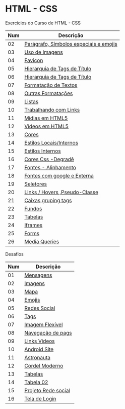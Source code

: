 # HTML - CSS
Exercícios do Curso de HTML - CSS                                                                                         

Num| Descrição
----|----                          
02|[Parágrafo, Símbolos especiais e emojis](https://github.com/thiagosan593/Html-css/tree/master/Exercicios/Ex002)
03|[Uso de Imagens](https://github.com/thiagosan593/Html-css/tree/master/Exercicios/ex003)
04|[Favicon](https://github.com/thiagosan593/Html-css/tree/master/Exercicios/ex004)
05|[Hierarquia de Tags de Título](https://github.com/thiagosan593/Html-css/tree/master/Exercicios/Ex005)
06|[Hierarquia de Tags de Título](https://github.com/thiagosan593/Html-css/tree/master/Exercicios/ex006)
07|[Formatação de Textos](https://github.com/thiagosan593/Html-css/tree/master/Exercicios/ex007)
08|[Outras Formatações](https://github.com/thiagosan593/Html-css/tree/master/Exercicios/ex008)
09|[Listas](https://github.com/thiagosan593/Html-css/tree/master/Exercicios/ex009)
10|[Trabalhando com Links](https://github.com/thiagosan593/Html-css/tree/master/Exercicios/ex010)
11|[Mídias em HTML5](https://github.com/thiagosan593/Html-css/tree/master/Exercicios/ex011)
12|[Vídeos em HTML5](https://github.com/thiagosan593/Html-css/tree/master/Exercicios/ex012)
13|[Cores](https://github.com/thiagosan593/Html-css/tree/master/Exercicios/ex013)
14|[Estilos Locais/Internos](https://github.com/thiagosan593/Html-css/tree/master/Exercicios/ex014)
15|[Estilos Internos](https://github.com/thiagosan593/Html-css/tree/master/Exercicios/ex015)
16|[Cores Css -Degradê](https://github.com/thiagosan593/Html-css/tree/master/Exercicios/ex016)
17|[Fontes - Alinhamento](https://github.com/thiagosan593/Html-css/tree/master/Exercicios/ex017)
18|[Fontes com google e  Externa](https://github.com/thiagosan593/Html-css/tree/master/Exercicios/ex018)
19|[Seletores](https://github.com/thiagosan593/Html-css/tree/master/Exercicios/ex019)
20|[Links / Hovers ,Pseudo-Classe](https://github.com/thiagosan593/Html-css/tree/master/Exercicios/ex020)
21|[Caixas,gruping tags](https://github.com/thiagosan593/Html-css/tree/master/Exercicios/ex021)
22|[Fundos](https://github.com/thiagosan593/Html-css/tree/master/Exercicios/ex022)
23|[Tabelas](https://github.com/thiagosan593/Html-css/tree/master/Exercicios/ex023)
24|[Iframes](https://github.com/thiagosan593/Html-css/tree/master/Exercicios/ex024)
25|[Forms](https://github.com/thiagosan593/Html-css/tree/master/Exercicios/ex025)
26|[Media Queries](https://github.com/thiagosan593/Html-css/tree/master/Exercicios/ex026)

  Desafios
  
  Num| Descrição
----|----
01|[Mensagens](https://github.com/thiagosan593/Html-css/blob/master/Desafios/d001)
02|[Imagens](https://github.com/thiagosan593/Html-css/blob/master/Desafios/d002)
03|[Mapa](https://github.com/thiagosan593/Html-css/blob/master/Desafios/d003)
04|[Emojis](https://github.com/thiagosan593/Html-css/blob/master/Desafios/d004)
05|[Redes Social](https://github.com/thiagosan593/Html-css/blob/master/Desafios/d005)
06|[Tags](https://github.com/thiagosan593/Html-css/blob/master/Desafios/d006)
07|[Imagem Flexível](https://github.com/thiagosan593/Html-css/blob/master/Desafios/d007)
08|[Navegação de pags](https://github.com/thiagosan593/Html-css/blob/master/Desafios/d008)
09|[Links Videos](https://github.com/thiagosan593/Html-css/blob/master/Desafios/d009)
10|[Android Site](https://github.com/thiagosan593/Html-css/blob/master/Desafios/d010)
11|[Astronauta](https://github.com/thiagosan593/Html-css/blob/master/Desafios/d011)
12|[Cordel Moderno](https://github.com/thiagosan593/Html-css/blob/master/Desafios/d012)
13|[Tabelas](https://github.com/thiagosan593/Html-css/blob/master/Desafios/d013)
14|[Tabela 02](https://github.com/thiagosan593/Html-css/blob/master/Desafios/d014)
15|[Projeto Rede social](https://github.com/thiagosan593/Html-css/blob/master/Desafios/d015)
16|[Tela de Login](https://github.com/thiagosan593/Html-css/blob/master/Desafios/d016)



